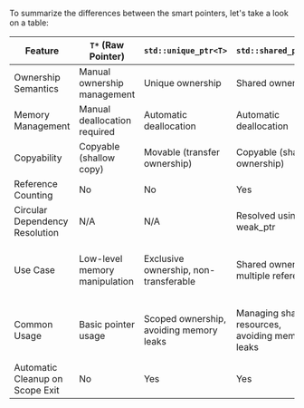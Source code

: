 To summarize the differences between the smart pointers, let's take a look on a table:

| Feature                         | `T*` (Raw Pointer)            | `std::unique_ptr<T>`                                          | `std::shared_ptr<T>`                                          | `std::weak_ptr<T>`                                         |
|---------------------------------|-------------------------------|---------------------------------------------------------------|---------------------------------------------------------------|------------------------------------------------------------|
| Ownership Semantics             | Manual ownership management   | Unique ownership                                              | Shared ownership                                              | Non-intrusive observer, no ownership                       |
| Memory Management               | Manual deallocation required  | Automatic deallocation                                        | Automatic deallocation                                        | No deallocation responsibility                             |
| Copyability                     | Copyable (shallow copy)       | Movable (transfer ownership)                                  | Copyable (shared ownership)                                   | Copyable (shared ownership)                                |
| Reference Counting              | No                            | No                                                            | Yes                                                           | Yes                                                        |
| Circular Dependency Resolution  | N/A                           | N/A                                                           | Resolved using weak_ptr                                       | Resolved using weak_ptr                                    |
| Use Case                        | Low-level memory manipulation | Exclusive ownership, non-transferable                         | Shared ownership, multiple references                         | Observing shared ownership without affecting lifetime      |
| Common Usage                    | Basic pointer usage           | Scoped ownership, avoiding memory leaks                       | Managing shared resources, avoiding memory leaks              | Breaking circular dependencies, observing shared ownership |
| Automatic Cleanup on Scope Exit | No                            | Yes                                                           | Yes                                                           | N/A (no ownership)                                         |
